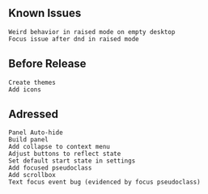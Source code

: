 Known Issues
------------
    Weird behavior in raised mode on empty desktop
    Focus issue after dnd in raised mode

Before Release
--------------
    Create themes
    Add icons

Adressed
--------
    Panel Auto-hide
    Build panel
    Add collapse to context menu
    Adjust buttons to reflect state
    Set default start state in settings
    Add focused pseudoclass
    Add scrollbox
    Text focus event bug (evidenced by focus pseudoclass)
